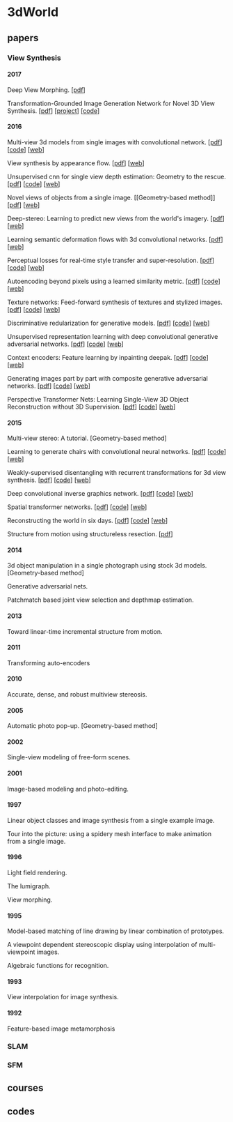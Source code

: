 # 3dWorld
## papers
### View Synthesis
#### 2017
Deep View Morphing. [[pdf](https://arxiv.org/abs/1703.02168)]

Transformation-Grounded Image Generation Network for Novel 3D View Synthesis. [[pdf](https://arxiv.org/abs/1703.02921)] [[project](http://www.cs.unc.edu/~eunbyung/tvsn/)] [[code](https://github.com/silverbottlep/tvsn)]

#### 2016
Multi-view 3d models from single images with convolutional network. [[pdf](https://arxiv.org/abs/1511.06702)] [[code](https://github.com/mtatarchenko/mv3d)] [[web](http://lmb.informatik.uni-freiburg.de/people/tatarchm/)]

View synthesis by appearance flow. [[pdf](https://www.arxiv.org/abs/1605.03557)] [[web](https://github.com/tinghuiz/appearance-flow)]

Unsupervised cnn for single view depth estimation: Geometry to the rescue. [[pdf](https://arxiv.org/abs/1603.04992)] [[code](https://github.com/Ravi-Garg/Unsupervised_Depth_Estimation)] [[web](https://github.com/Ravi-Garg)]

Novel views of objects from a single image. [[Geometry-based method]] [[pdf](https://arxiv.org/pdf/1602.00328)] [[web](http://homes.cs.washington.edu/~krematas/ViewSynthesis/)]

Deep-stereo: Learning to predict new views from the world's imagery. [[pdf](https://arxiv.org/abs/1506.06825)] [[web](https://www.cs.cornell.edu/%7Esnavely/)]

Learning semantic deformation flows with 3d convolutional networks. [[pdf](http://geometry.cs.ucl.ac.uk/projects/2016/semantic_learning/paper_docs/DefFlow3D.pdf)] [[web](http://geometry.cs.ucl.ac.uk/projects/2016/semantic_learning/)]

Perceptual losses for real-time style transfer and super-resolution. [[pdf](https://arxiv.org/abs/1603.08155)] [[code](https://github.com/jcjohnson/fast-neural-style)] [[web](https://github.com/jcjohnson)]

Autoencoding beyond pixels using a learned similarity metric. [[pdf](https://arxiv.org/pdf/1512.09300.pdf)] [[code](https://github.com/andersbll/autoencoding_beyond_pixels)] [[web](https://github.com/andersbll)]

Texture networks: Feed-forward synthesis of textures and stylized images. [[pdf](https://arxiv.org/pdf/1603.03417.pdf)] [[code](https://github.com/DmitryUlyanov/texture_nets)] [[web](https://github.com/DmitryUlyanov)]

Discriminative redularization for generative models. [[pdf](https://arxiv.org/abs/1602.03220)] [[code](https://github.com/vdumoulin/discgen)] [[web](https://github.com/vdumoulin)]

Unsupervised representation learning with deep convolutional generative adversarial networks. [[pdf](https://arxiv.org/pdf/1511.06434v2)] [[code](https://github.com/Newmu/dcgan_code)] [[web](https://github.com/Newmu)]

Context encoders: Feature learning by inpainting deepak. [[pdf](http://www.cv-foundation.org/openaccess/content_cvpr_2016/papers/Pathak_Context_Encoders_Feature_CVPR_2016_paper.pdf)] [[code](https://github.com/pathak22/context-encoder)] [[web](https://github.com/pathak22)]

Generating images part by part with composite generative adversarial networks. [[pdf](https://www.arxiv.org/abs/1607.05387)] [[code](https://github.com/Hanock/generating_images_part_by_part)] [[web](https://github.com/Hanock)]

Perspective Transformer Nets: Learning Single-View 3D Object Reconstruction without 3D Supervision. [[pdf](https://papers.nips.cc/paper/6206-perspective-transformer-nets-learning-single-view-3d-object-reconstruction-without-3d-supervision.pdf)] [[code](https://github.com/xcyan/nips16_PTN)] [[web](https://github.com/xcyan)]

#### 2015
Multi-view stereo: A tutorial. [Geometry-based method]

Learning to generate chairs with convolutional neural networks. [[pdf](https://128.84.21.199/abs/1411.5928v2)] [[code](https://github.com/dosovits/caffe-fr-chairs)] [[web](http://lmb.informatik.uni-freiburg.de/people/dosovits/)]

Weakly-supervised disentangling with recurrent transformations for 3d view synthesis. [[pdf](https://papers.nips.cc/paper/5639-weakly-supervised-disentangling-with-recurrent-transformations-for-3d-view-synthesis.pdf)] [[code](https://github.com/jimeiyang/deepRotator)] [[web](https://github.com/jimeiyang)]

Deep convolutional inverse graphics network. [[pdf](http://arxiv.org/pdf/1503.03167.pdf)] [[code](https://github.com/willwhitney/dc-ign)] [[web](https://github.com/willwhitney)]

Spatial transformer networks. [[pdf](https://arxiv.org/abs/1506.02025)] [[code](https://github.com/skaae/transformer_network)] [[web](https://github.com/skaae)]

Reconstructing the world in six days. [[pdf](http://www.cv-foundation.org/openaccess/content_cvpr_2015/papers/Heinly_Reconstructing_the_World_2015_CVPR_paper.pdf)] [[code](https://github.com/jheinly/streaming_connected_component_discovery)] [[web](https://github.com/jheinly)]

Structure from motion using structureless resection. [[pdf](http://www.cv-foundation.org/openaccess/content_iccv_2015/papers/Zheng_Structure_From_Motion_ICCV_2015_paper.pdf)]

#### 2014
3d object manipulation in a single photograph using stock 3d models. [Geometry-based method]

Generative adversarial nets.

Patchmatch based joint view selection and depthmap estimation.

#### 2013
Toward linear-time incremental structure from motion.

#### 2011
Transforming auto-encoders

#### 2010
Accurate, dense, and robust multiview stereosis.

#### 2005
Automatic photo pop-up. [Geometry-based method]

#### 2002
Single-view modeling of free-form scenes.

#### 2001
Image-based modeling and photo-editing.

#### 1997
Linear object classes and image synthesis from a single example image.

Tour into the picture: using a spidery mesh interface to make animation from a single image.

#### 1996
Light field rendering.

The lumigraph.

View morphing.

#### 1995
Model-based matching of line drawing by linear combination of prototypes.

A viewpoint dependent stereoscopic display using interpolation of multi-viewpoint images.

Algebraic functions for recognition.

#### 1993
View interpolation for image synthesis.

#### 1992
Feature-based image metamorphosis

### SLAM

### SFM

## courses
## codes

